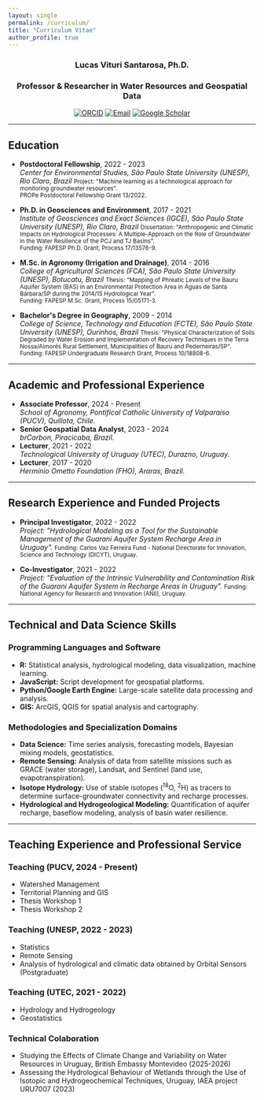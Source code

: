 ```yaml
---
layout: single
permalink: /curriculum/
title: "Curriculum Vitae"
author_profile: true
---
```


<div style="text-align: center;">
  <h3>Lucas Vituri Santarosa, Ph.D.</h3>
  <h3>Professor & Researcher in Water Resources and Geospatial Data</h3>
</div>

<p style="text-align: center;">
  <a href="https://orcid.org/0000-0001-7180-7115" target="_blank"><img src="https://img.shields.io/badge/ORCID-0000--0001--7180--7715-A6CE39?style=for-the-badge&logo=orcid&logoColor=white" alt="ORCID"/></a>
  <a href="mailto:lucasviturisantarosa@gmail.com"><img src="https://img.shields.io/badge/Email-Contact_Me-D14836?style=for-the-badge&logo=gmail&logoColor=white" alt="Email"/></a>
  <a href="https://scholar.google.com/citations?user=cu3ygKsAAAAJ&hl=pt-BR" target="_blank"><img src="https://img.shields.io/badge/Google_Scholar-4285F4?style=for-the-badge&logo=google-scholar&logoColor=white" alt="Google Scholar"/></a>
</p>

---

## Education

* **Postdoctoral Fellowship**, 2022 - 2023  
    *Center for Environmental Studies, São Paulo State University (UNESP), Rio Claro, Brazil* <small>Project: "Machine learning as a technological approach for monitoring groundwater resources".</small>  
    <small>PROPe Postdoctoral Fellowship Grant 13/2022.</small>

* **Ph.D. in Geosciences and Environment**, 2017 - 2021  
    *Institute of Geosciences and Exact Sciences (IGCE), São Paulo State University (UNESP), Rio Claro, Brazil* <small>Dissertation: "Anthropogenic and Climatic Impacts on Hydrological Processes: A Multiple-Approach on the Role of Groundwater in the Water Resilience of the PCJ and TJ Basins".</small>  
    <small>Funding: FAPESP Ph.D. Grant, Process 17/13576-9.</small>

* **M.Sc. in Agronomy (Irrigation and Drainage)**, 2014 - 2016  
    *College of Agricultural Sciences (FCA), São Paulo State University (UNESP), Botucatu, Brazil* <small>Thesis: "Mapping of Phreatic Levels of the Bauru Aquifer System (BAS) in an Environmental Protection Area in Águas de Santa Bárbara/SP during the 2014/15 Hydrological Year".</small>  
    <small>Funding: FAPESP M.Sc. Grant, Process 15/05171-3.</small>

* **Bachelor's Degree in Geography**, 2009 - 2014  
    *College of Science, Technology and Education (FCTE), São Paulo State University (UNESP), Ourinhos, Brazil* <small>Thesis: "Physical Characterization of Soils Degraded by Water Erosion and Implementation of Recovery Techniques in the Terra Nossa/Aimorés Rural Settlement, Municipalities of Bauru and Pederneiras/SP".</small>  
    <small>Funding: FAPESP Undergraduate Research Grant, Process 10/18808-6.</small>

---

## Academic and Professional Experience

* **Associate Professor**, 2024 - Present  
    *School of Agronomy, Pontifical Catholic University of Valparaíso (PUCV), Quillota, Chile.*
* **Senior Geospatial Data Analyst**, 2023 - 2024  
    *brCarbon, Piracicaba, Brazil.*
* **Lecturer**, 2021 - 2022  
    *Technological University of Uruguay (UTEC), Durazno, Uruguay.*
* **Lecturer**, 2017 - 2020  
    *Hermínio Ometto Foundation (FHO), Araras, Brazil.*

---

## Research Experience and Funded Projects

* **Principal Investigator**, 2022 - 2022  
    *Project: "Hydrological Modeling as a Tool for the Sustainable Management of the Guarani Aquifer System Recharge Area in Uruguay".* <small>Funding: Carlos Vaz Ferreira Fund - National Directorate for Innovation, Science and Technology (DlCYT), Uruguay.</small>

* **Co-Investigator**, 2021 - 2022  
    *Project: "Evaluation of the Intrinsic Vulnerability and Contamination Risk of the Guarani Aquifer System in Recharge Areas in Uruguay".* <small>Funding: National Agency for Research and Innovation (ANII), Uruguay.</small>

---

## Technical and Data Science Skills

### Programming Languages and Software
* **R:** Statistical analysis, hydrological modeling, data visualization, machine learning.
* **JavaScript:** Script development for geospatial platforms.
* **Python/Google Earth Engine:** Large-scale satellite data processing and analysis.
* **GIS:** ArcGIS, QGIS for spatial analysis and cartography.

### Methodologies and Specialization Domains
* **Data Science:** Time series analysis, forecasting models, Bayesian mixing models, geostatistics.
* **Remote Sensing:** Analysis of data from satellite missions such as GRACE (water storage), Landsat, and Sentinel (land use, evapotranspiration).
* **Isotope Hydrology:** Use of stable isotopes (<sup>18</sup>O, <sup>2</sup>H) as tracers to determine surface-groundwater connectivity and recharge processes.
* **Hydrological and Hydrogeological Modeling:** Quantification of aquifer recharge, baseflow modeling, analysis of basin water resilience.

---

## Teaching Experience and Professional Service

### Teaching (PUCV, 2024 - Present)
* Watershed Management
* Territorial Planning and GIS
* Thesis Workshop 1
* Thesis Workshop 2

### Teaching (UNESP, 2022 - 2023)
* Statistics
* Remote Sensing
* Analysis of hydrological and climatic data obtained by Orbital Sensors (Postgraduate)

### Teaching (UTEC, 2021 - 2022)
* Hydrology and Hydrogeology
* Geostatistics

### Technical Colaboration
* Studying the Effects of Climate Change and Variability on Water Resources in Uruguay, British Embassy Montevideo (2025-2026)
* Assessing the Hydrological Behaviour of Wetlands through the Use of Isotopic and Hydrogeochemical Techniques, Uruguay, IAEA project URU7007 (2023)
